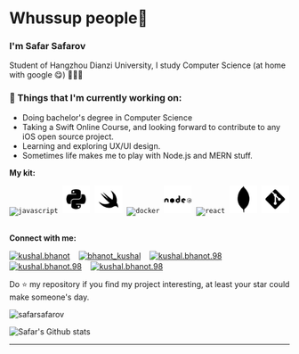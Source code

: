 # Whussup people👋

### I'm Safar Safarov

Student of Hangzhou Dianzi University, I study Computer Science (at home with google 😋) 👨🏻‍💻

### 💼 Things that I'm currently working on:

- Doing bachelor's degree in Computer Science
- Taking a Swift Online Course, and looking forward to contribute to any iOS open source project.
- Learning and exploring UX/UI design.
- Sometimes life makes me to play with Node.js and MERN stuff.

**My kit:**

<p align="left">
  <code><img src="https://github.com/vorillaz/devicons/blob/master/!SVG/javascript_1.svg" alt="javascript" width="50" height="50"/></code>&nbsp;
  <code><img src="https://github.com/vorillaz/devicons/blob/master/!SVG/python.svg" alt="python" width="50" height="50"/></code>&nbsp;
  <code><img src="https://github.com/vorillaz/devicons/blob/master/!SVG/swift.svg" alt="swift" width="50" height="50"/></code>&nbsp;
  <code><img src="https://github.com/vorillaz/devicons/blob/master/!SVG/docker.svg" alt="docker" width="40" height="50" /></code>&nbsp;
  <code><img src="https://github.com/vorillaz/devicons/blob/master/!SVG/nodejs.svg" alt="nodejs" width="50" height="50" /></code>&nbsp;
  <code><img src="https://github.com/vorillaz/devicons/blob/master/!SVG/react.svg" alt="react" width="50" height="50" /></code>&nbsp;
  <code><img src="https://github.com/vorillaz/devicons/blob/master/!SVG/mongodb.svg" alt="mongodb" width="50" height="50" /></code>&nbsp;
  <code><img src="https://github.com/vorillaz/devicons/blob/master/!SVG/git.svg" alt="git" width="50" height="50" /></code>&nbsp;

**Connect with me:**

<p align="left">
<a href="https://www.instagram.com/codestorm/" target="blank"><img align="center" src="https://cdn.jsdelivr.net/npm/simple-icons@3.0.1/icons/instagram.svg" alt="kushal.bhanot" height="40" width="40" /></a> &nbsp;&nbsp;
<a href="https://twitter.com/safarsafarov" target="blank"><img align="center" src="https://cdn.jsdelivr.net/npm/simple-icons@3.0.1/icons/twitter.svg" alt="bhanot_kushal" height="40" width="40" /></a> &nbsp;&nbsp;
<a href="https://open.spotify.com/user/71jk9rs40fqkp8r0by1ws1rgy?si=3dV1ms89TQmkBHXbVgjn5g" target="blank"><img align="center" src="https://cdn.jsdelivr.net/npm/simple-icons@3.0.1/icons/spotify.svg" alt="kushal.bhanot.98" height="40" width="40" /></a> &nbsp;&nbsp;
  <a href="https://medium.com/@safarslife" target="blank"><img align="center" src="https://cdn.jsdelivr.net/npm/simple-icons@3.0.1/icons/medium.svg" alt="kushal.bhanot.98" height="40" width="40" /></a> &nbsp;&nbsp;
   <a href="https://unsplash.com/@codestorm" target="blank"><img align="center" src="https://cdn.jsdelivr.net/npm/simple-icons@3.0.1/icons/unsplash.svg" alt="kushal.bhanot.98" height="40" width="40" /></a> &nbsp;&nbsp;
</p>

Do ⭐ my repository if you find my project interesting, at least your star could make someone's day.

<img src="https://komarev.com/ghpvc/?username=safarsafarov" alt="safarsafarov" />

![Safar's Github stats](https://github-readme-stats.vercel.app/api?username=safarsafarov&show_icons=true)

---
